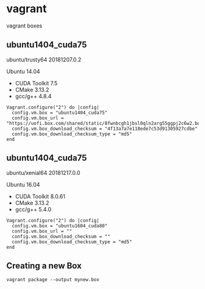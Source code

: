 # vagrant
vagrant boxes

## ubuntu1404_cuda75
ubuntu/trusty64 20181207.0.2

Ubuntu 14.04

* CUDA Toolkit 7.5
* CMake 3.13.2
* gcc/g++ 4.8.4

```vagrant
Vagrant.configure("2") do |config|
  config.vm.box = "ubuntu1404_cuda75"
  config.vm.box_url = "https://uofi.box.com/shared/static/8fwnbcgh1jbsl0qln2arg55ggpj2c6w2.box"
  config.vm.box_download_checksum = "4f13a7a7e118ede7c53d91305927cdbe"
  config.vm.box_download_checksum_type = "md5"
end
```

## ubuntu1404_cuda75
ubuntu/xenial64 20181217.0.0

Ubuntu 16.04

* CUDA Toolkit 8.0.61
* CMake 3.13.2
* gcc/g++ 5.4.0

```vagrant
Vagrant.configure("2") do |config|
  config.vm.box = "ubuntu1604_cuda80"
  config.vm.box_url = ""
  config.vm.box_download_checksum = ""
  config.vm.box_download_checksum_type = "md5"
end
```

## Creating a new Box

    vagrant package --output mynew.box